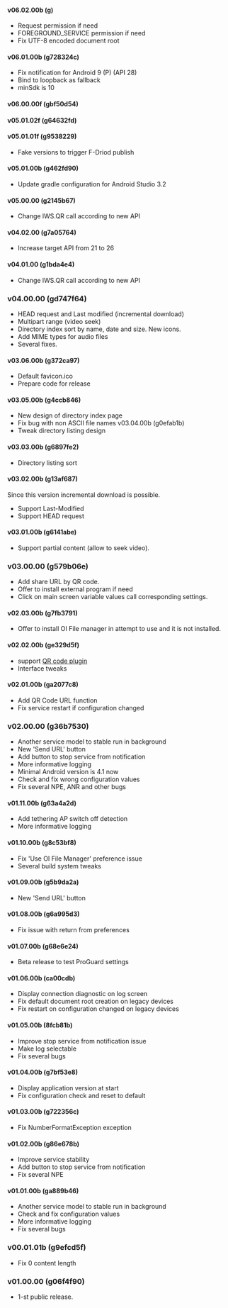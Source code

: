 #### v06.02.00b (g)
* Request permission if need
* FOREGROUND_SERVICE permission if need
* Fix UTF-8 encoded document root

#### v06.01.00b (g728324c)
* Fix notification for Android 9 (P) (API 28)
* Bind to loopback as fallback
* minSdk is 10

#### v06.00.00f (gbf50d54)
#### v05.01.02f (g64632fd)
#### v05.01.01f (g9538229)
* Fake versions to trigger F-Driod publish

#### v05.01.00b (g462fd90)
* Update gradle configuration for Android Studio 3.2

#### v05.00.00 (g2145b67)
* Change lWS.QR call according to new API

#### v04.02.00 (g7a05764)
* Increase target API from 21 to 26

#### v04.01.00 (g1bda4e4)
* Change lWS.QR call according to new API

### v04.00.00 (gd747f64)
* HEAD request and Last modified (incremental download)
* Multipart range (video seek)
* Directory index sort by name, date and size. New icons.
* Add MIME types for audio files
* Several fixes.

#### v03.06.00b (g372ca97)
* Default favicon.ico
* Prepare code for release

#### v03.05.00b (g4ccb846)
* New design of directory index page
* Fix bug with non ASCII file names v03.04.00b (g0efab1b)
* Tweak directory listing design

#### v03.03.00b (g6897fe2)
* Directory listing sort

#### v03.02.00b (g13af687)
Since this version incremental download is possible.
* Support Last-Modified
* Support HEAD request

#### v03.01.00b (g6141abe)
* Support partial content (allow to seek video).

### v03.00.00 (g579b06e)
* Add share URL by QR code.
* Offer to install external program if need
* Click on main screen variable values call corresponding settings.

#### v02.03.00b (g7fb3791)
* Offer to install OI File manager in attempt to use and it is not installed.

#### v02.02.00b (ge329d5f)
* support [QR code plugin](http://play.google.com/store/apps/details?id=net.basov.lws.qr.gpm")
* Interface tweaks

#### v02.01.00b (ga2077c8)
* Add QR Code URL function
* Fix service restart if configuration changed

### v02.00.00 (g36b7530)
* Another service model to stable run in background
* New 'Send URL' button
* Add button to stop service from notification
* More informative logging
* Minimal Android version is 4.1 now
* Check and fix wrong configuration values
* Fix several NPE, ANR and other bugs

#### v01.11.00b (g63a4a2d)
* Add tethering AP switch off detection
* More informative logging

#### v01.10.00b (g8c53bf8) 
* Fix 'Use OI File Manager' preference issue
* Several build system tweaks

#### v01.09.00b (g5b9da2a)
* New 'Send URL' button

#### v01.08.00b (g6a995d3)
* Fix issue with return from preferences

#### v01.07.00b (g68e6e24)
* Beta release to test ProGuard settings

#### v01.06.00b (ca00cdb)
* Display connection diagnostic on log screen
* Fix default document root creation on legacy devices
* Fix restart on configuration changed on legacy devices

#### v01.05.00b (8fcb81b)
* Improve  stop service from notification issue
* Make log selectable
* Fix several bugs

#### v01.04.00b (g7bf53e8)
* Display application version at start
* Fix configuration check and reset to default

#### v01.03.00b (g722356c)
* Fix NumberFormatException exception

#### v01.02.00b (g86e678b)
* Improve service stability
* Add button to stop service from notification
* Fix several NPE

#### v01.01.00b (ga889b46)
* Another service model to stable run in background
* Check and fix configuration values
* More informative logging
* Fix several bugs

### v00.01.01b (g9efcd5f)
* Fix 0 content length

### v01.00.00 (g06f4f90)
* 1-st public release.
